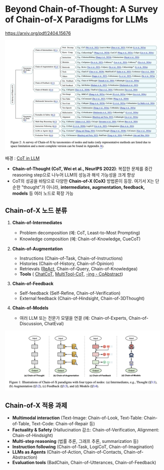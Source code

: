 # Beyond Chain-of-Thought: A Survey of Chain-of-X Paradigms for LLMs

https://arxiv.org/pdf/2404.15676


![](<./Images/Pasted image 20250902174928.png>)


배경 :
[CoT in LLM](<../Method/CoT in LLM.md>)
- **Chain-of-Thought (CoT, Wei et al., NeurIPS 2022)**: 복잡한 문제를 중간 reasoning step으로 나누어 LLM의 성능과 해석 가능성을 크게 향상
- CoT의 성공을 바탕으로 다양한 **Chain-of-X (CoX)** 방법론이 등장. 여기서 X는 단순한 "thought"가 아니라, **intermediates, augmentation, feedback, models** 등 여러 노드로 확장 가능


## Chain-of-X 노드 분류

1. **Chain-of-Intermediates**
    - Problem decomposition (예: CoT, Least-to-Most Prompting)
    - Knowledge composition (예: Chain-of-Knowledge, CueCoT)

2. **Chain-of-Augmentation**
    - Instructions (Chain-of-Task, Chain-of-Instructions)
    - Histories (Chain-of-History, Chain-of-Opinion)
    - Retrievals ([ReAct](<../Method/ReAct.md>), Chain-of-Query, Chain-of-Knowledgea) 
    - **Tools** ( [ChatCoT](<../Method/ChatCoT.md>), [MultiTool-CoT](<../Method/MultiTool-CoT.md>), [-ing - CoAbstract](<../Method/-ing - CoAbstract.md>)) 

3. **Chain-of-Feedback**
    - Self-feedback (Self-Refine, Chain-of-Verification)
    - External feedback (Chain-of-Hindsight, Chain-of-3DThought)

4. **Chain-of-Models**
    - 여러 LLM 또는 전문가 모델을 연결 (예: Chain-of-Experts, Chain-of-Discussion, ChatEval)

![](<./Images/Pasted image 20250902190122.png>)


## Chain-of-X 적용 과제

- **Multimodal interaction** (Text-Image: Chain-of-Look, Text-Table: Chain-of-Table, Text-Code: Chain-of-Repair 등)
- **Factuality & Safety** (Hallucination 감소: Chain-of-Verification, Alignment: Chain-of-Hindsight)
- **Multi-step reasoning** (법률 추론, 그래프 추론, summarization 등)
- **Instruction following** (Chain-of-Task, LogiCoT, Chain-of-Imagination)
- **LLMs as Agents** (Chain-of-Action, Chain-of-Contacts, Chain-of-Abstraction)
- **Evaluation tools** (BadChain, Chain-of-Utterances, Chain-of-Feedback)